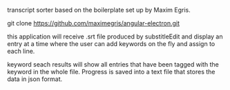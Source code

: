 transcript sorter based on the boilerplate set up by Maxim Egris.


git clone https://github.com/maximegris/angular-electron.git


this application will receive .srt file produced by substitleEdit and display an entry at a time where the user can add keywords on the fly and assign to each line. 

keyword seach results will show all entries that have been tagged with the keyword in the whole file. Progress is saved into a text file that stores the data in json format.